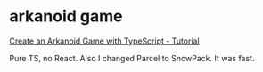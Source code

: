 # arkanoid game 

[Create an Arkanoid Game with TypeScript - Tutorial](https://www.youtube.com/watch?v=7bejSTim38A&t=488s)

Pure TS, no React.
Also I changed Parcel to SnowPack. It was fast.
